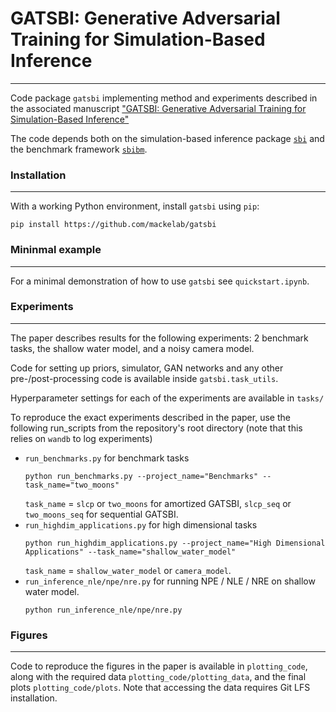 # GATSBI: Generative Adversarial Training for Simulation-Based Inference
---
Code package `gatsbi` implementing method and experiments described in the associated manuscript  ["GATSBI: Generative Adversarial Training for Simulation-Based Inference"](https://openreview.net/forum?id=kR1hC6j48Tp&referrer=%5BAuthor%20Console%5D(%2Fgroup%3Fid%3DICLR.cc%2F2022%2FConference%2FAuthors%23your-submissions))

The code depends both on the simulation-based inference package [`sbi`](https://github.com/mackelab/sbi) and the benchmark framework [`sbibm`](https://github.com/mackelab/sbibm).

### Installation
___
With a working Python environment, install `gatsbi` using `pip`:
```
pip install https://github.com/mackelab/gatsbi
```

### Mininmal example
___
For a minimal demonstration of how to use `gatsbi` see `quickstart.ipynb`.

### Experiments
___
The paper describes results for the following experiments: 2 benchmark tasks, the shallow water model, and a noisy camera model.

Code for setting up priors, simulator, GAN networks and any other pre-/post-processing code is available inside `gatsbi.task_utils`.

Hyperparameter settings for each of the experiments are available in `tasks/`

To reproduce the exact experiments described in the paper, use the following run_scripts from the repository's root directory (note that this relies on `wandb` to log experiments)
- `run_benchmarks.py` for benchmark tasks
    ```
    python run_benchmarks.py --project_name="Benchmarks" --task_name="two_moons"
    ```
    `task_name` = `slcp` or `two_moons` for amortized GATSBI, `slcp_seq` or `two_moons_seq` for sequential GATSBI.
- `run_highdim_applications.py` for high dimensional tasks
    ```
    python run_highdim_applications.py --project_name="High Dimensional Applications" --task_name="shallow_water_model"
    ```
    `task_name` = `shallow_water_model` or `camera_model`.
- `run_inference_nle/npe/nre.py` for running NPE / NLE / NRE on shallow water model.
    ```
    python run_inference_nle/npe/nre.py
    ```

### Figures
___
Code to reproduce the figures in the paper is available in `plotting_code`, along with the required data `plotting_code/plotting_data`, and the final plots `plotting_code/plots`. Note that accessing the data requires Git LFS installation.
